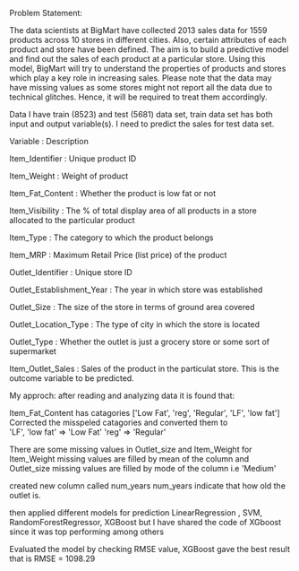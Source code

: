 
Problem Statement:

The data scientists at BigMart have collected 2013 sales data for 1559 products across 10 stores in different cities. 
Also, certain attributes of each product and store have been defined. 
The aim is to build a predictive model and find out the sales of each product at a particular store.
Using this model, BigMart will try to understand the properties of products and stores which play a key role in increasing sales.
Please note that the data may have missing values as some stores might not report all the data due to technical glitches. 
Hence, it will be required to treat them accordingly.

Data
I have train (8523) and test (5681) data set, train data set has both input and output variable(s). I need to predict the sales for test data set.

Variable :  Description

Item_Identifier :  Unique product ID

Item_Weight :  Weight of product

Item_Fat_Content : Whether the product is low fat or not

Item_Visibility : The % of total display area of all products in a store allocated to the particular product

Item_Type : The category to which the product belongs

Item_MRP : Maximum Retail Price (list price) of the product

Outlet_Identifier : Unique store ID

Outlet_Establishment_Year : The year in which store was established

Outlet_Size : The size of the store in terms of ground area covered

Outlet_Location_Type : The type of city in which the store is located

Outlet_Type : Whether the outlet is just a grocery store or some sort of supermarket

Item_Outlet_Sales : Sales of the product in the particulat store. This is the outcome variable to be predicted.

My approch:
after reading and analyzing data it is found that:

Item_Fat_Content has catagories ['Low Fat', 'reg', 'Regular', 'LF', 'low fat'] 
Corrected the misspeled catagories and converted them to  
'LF', 'low fat' => 'Low Fat'
'reg' => 'Regular'

There are some missing values in Outlet_size and Item_Weight
for  Item_Weight missing values are filled by mean of the column
and Outlet_size missing values are filled by mode of the column i.e 'Medium'

created new column called num_years
num_years indicate that how old the outlet is.

then applied different models for prediction
LinearRegression , SVM, RandomForestRegressor, XGBoost but I have shared the code of XGboost since it was top performing among others

Evaluated the model by checking RMSE value,
XGBoost gave the best result
that is RMSE = 1098.29


